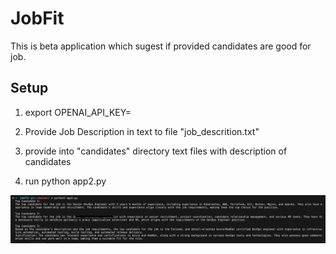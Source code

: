 # JobFit

This is beta application which sugest if provided candidates are good for job.
## Setup

1. export OPENAI_API_KEY=<Your OPENAI API KEY>

2. Provide Job Description in text to file "job_descrition.txt"
3. provide into "candidates" directory text files with description of candidates
4. run python app2.py

![output](https://raw.githubusercontent.com/HubGab-Git/jobfit/master/screen.png)